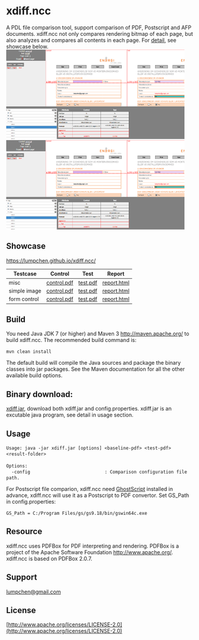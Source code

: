 # xdiff.ncc
A PDL file comparison tool, support comparison of PDF, Postscript and AFP documents. xdiff.ncc not only compares rendering bitmap of each page, but also analyzes and compares all contents in each page. For [detail](https://lumpchen.github.io/xdiff.ncc/), see showcase below. <br>
<img src="./docs/web/thumb-0.png" height="240" width="480">
<img src="./docs/web/thumb-0.png" height="240" width="480">

## Showcase
https://lumpchen.github.io/xdiff.ncc/

Testcase | Control | Test | Report
------------ | ------------- | ------------- | ------------- 
misc | [control.pdf](./src/test/resources/testcases/xdiff/misc/control.pdf) | [test.pdf](./src/test/resources/testcases/xdiff/misc/test.pdf) | [report.html](./src/test/resources/testcases/xdiff/misc/report/report.html)
simple image | [control.pdf](./src/test/resources/testcases/xdiff/image/simple/control.pdf) | [test.pdf](./src/test/resources/testcases/xdiff/image/simple/test.pdf) | [report.html](./src/test/resources/testcases/xdiff/image/simple/report/report.html)
form control | [control.pdf](./src/test/resources/testcases/xdiff/annot/form_control/control.pdf) | [test.pdf](./src/test/resources/testcases/xdiff/annot/form_control/test.pdf) | [report.html](./src/test/resources/testcases/xdiff/annot/form_control/report/report.html)

Build
-----

You need Java JDK 7 (or higher) and Maven 3 <http://maven.apache.org/> to build xdiff.ncc. The recommended build command is:

    mvn clean install

The default build will compile the Java sources and package the binary classes into jar packages. See the Maven documentation for all the other available build options.

Binary download: 
-----
[xdiff.jar](./dst/), download both xdiff.jar and config.properties. xdiff.jar is an excutable java program, see detail in usage section.

Usage
-----
    Usage: java -jar xdiff.jar [options] <baseline-pdf> <test-pdf> <result-folder>

    Options:
      -config                            : Comparison configuration file path.

For Postscript file comparion, xdiff.ncc need [GhostScript](https://www.ghostscript.com/download/gsdnld.html) installed in advance, xdiff.ncc will use it as a Postscript to PDF convertor. Set GS_Path in config.properties:
    
    GS_Path = C:/Program Files/gs/gs9.18/bin/gswin64c.exe

Resource
-----
xdiff.ncc uses PDFBox for PDF interpreting and rendering. PDFBox is a project of the Apache Software Foundation <http://www.apache.org/>. xdiff.ncc is based on PDFBox 2.0.7.

Support
-----
lumpchen@gmail.com 

License
-----
[http://www.apache.org/licenses/LICENSE-2.0](http://www.apache.org/licenses/LICENSE-2.0)
